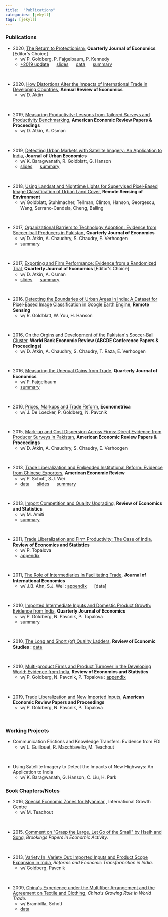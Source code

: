 ```yaml
---
title:  "Publications"
categories: [jekyll]
tags: [jekyll]
---
```


### Publications

- 2020, [The Return to Protectionism]({{site.baseurl}}/files/qje_RTP/RTP.pdf), **Quarterly Journal of Economics** [Editor's Choice]
    * w/ P. Goldberg, P. Fajgelbaum, P. Kennedy
    * [+2019 update]({{site.baseurl}}/files/qje_RTP/RTP_update.pdf)&nbsp;&nbsp;&nbsp;&nbsp;&nbsp;&nbsp;[slides]({{site.baseurl}}/files/qje_RTP/RTP_slides.pdf)&nbsp;&nbsp;&nbsp;&nbsp;&nbsp;&nbsp;[data]({{site.baseurl}}/files/qje_RTP/RTP_data.zip)&nbsp;&nbsp;&nbsp;&nbsp;&nbsp;&nbsp;[summary](https://voxeu.org/article/return-protectionism)
<br/>

- 2020, [How Distortions Alter the Impacts of International Trade in Developing Countries]({{site.baseurl}}/files/are_DAIIT/DAIIT.pdf), **Annual Review of Economics** 
    * w/ D. Aktin
<br/>

- 2019, [Measuring Productivity: Lessons from Tailored Surveys and Productivity Benchmarking]({{site.baseurl}}/files/aerpp_MPTSPB/MPTSPB.pdf), **American Economic Review Papers & Proceedings**
    * w/ D. Atkin, A. Osman
<br/>

- 2019, [Detecting Urban Markets with Satellite Imagery: An Application to India]({{site.baseurl}}/files/jue_DUM/DUM.pdf), **Journal of Urban Economics**
    * w/ K. Baragwanath, R. Goldblatt, G. Hanson
    * [slides]({{site.baseurl}}/files/jue_DUM/DUM_data.zip)&nbsp;&nbsp;&nbsp;&nbsp;&nbsp;&nbsp;[summary](https://voxdev.org/topic/infrastructure-urbanisation/satellite-imagery-future-tracking-urban-markets)
<br/>

- 2018, [Using Landsat and Nighttime Lights for Supervised Pixel-Based Image Classification of Urban Land Cover]({{site.baseurl}}/files/rse_ULNLSPBIC/ULNLSPBIC.pdf), **Remote Sensing of Environment**
    * w/ Goldblatt, Stuhlmacher, Tellman, Clinton, Hanson, Georgescu, Wang, Serrano-Candela, Cheng, Balling
<br/>
	
- 2017, [Organizational Barriers to Technology Adoption: Evidence from Soccer-ball Producers in Pakistan]({{site.baseurl}}/files/qje_OBTAP/OBTAP.pdf), **Quarterly Journal of Economics** 
    * w/ D. Atkin, A. Chaudhry, S. Chaudry, E. Verhoogen
    * [summary](https://voxdev.org/topic/technology-innovation/incentivising-technology-adoption-pakistani-firms)
<br/>

- 2017, [Exporting and Firm Performance: Evidence from a Randomized Trial]({{site.baseurl}}/files/qje_EFP/EFP.pdf), **Quarterly Journal of Economics** [Editor's Choice]
    * w/ D. Atkin, A. Osman
    * [slides]({{site.baseurl}}/files/qje_EFP/EFP_slides.pdf)&nbsp;&nbsp;&nbsp;&nbsp;&nbsp;&nbsp;[summary](https://voxeu.org/article/exports-and-firm-performance-randomised-trial-evidence)
<br/>

- 2016, [Detecting the Boundaries of Urban Areas in India: A Dataset for Pixel-Based Image Classification in Google Earth Engine]({{site.baseurl}}/files/rs_DBUAI/DBUAI.pdf), **Remote Sensing**
    * w/ R. Goldblatt, W. You, H. Hanson
<br/>

- 2016, [On the Orgins and Development of the Pakistan's Soccer-Ball Cluster]({{site.baseurl}}/files/wbr_ODPCBC/ODPCBC.pdf), **World Bank Economic Review (ABCDE Conference Papers & Proceedings)**
    * w/ D. Atkin, A. Chaudhry, S. Chaudry, T. Raza, E. Verhoogen
<br/>

- 2016, [Measuring the Unequal Gains from Trade]({{site.baseurl}}/files/qje_MUGFT/MUGFT.pdf), **Quarterly Journal of Economics** 
    * w/ P. Fajgelbaum
    * [summary](https://voxeu.org/article/pro-poor-bias-trade-new-research-expenditure-channel)
<br/>

- 2016, [Prices, Markups and Trade Reform]({{site.baseurl}}/files/ecma_PMTR/PMTR.pdf), **Econometrica**
    * w/ J. De Loecker, P. Goldberg, N. Pavcnik
<br/>

- 2015, [Mark-up and Cost Dispersion Across Firms: Direct Evidence from Producer Surveys in Pakistan]({{site.baseurl}}/files/aerpp_MCDAF/MCDAF.pdf), **American Economic Review Papers & Proceedings**
    * w/ D. Atkin, A. Chaudhry, S. Chaudry, E. Verhoogen
<br/>

- 2013, [Trade Liberalization and Embedded Institutional Reform: Evidence from Chinese Exporters]({{site.baseurl}}/files/aer_TLEIR/TLEIR.pdf), **American Economic Review**
    * w/ P. Schott, S.J. Wei
    * [data](https://sompks4.github.io/sub_data.html)&nbsp;&nbsp;&nbsp;&nbsp;&nbsp;&nbsp;[slides]({{site.baseurl}}/files/aer_TLEIR/TLEIR_slides.pptx)&nbsp;&nbsp;&nbsp;&nbsp;&nbsp;&nbsp;[summary](https://voxeu.org/article/hidden-gains-trade-liberalisation)
<br/>

- 2013, [Import Competition and Quality Upgrading]({{site.baseurl}}/files/restat_ICQU/ICQU.pdf), **Review of Economics and Statistics**
    * w/ M. Amiti
    * [summary](https://voxdev.org/topic/firms-trade/import-competition-and-quality-domestic-goods)
<br/>

- 2011, [Trade Liberalization and Firm Productivity: The Case of India]({{site.baseurl}}/files/restat_TFLP/TFLP.pdf), **Review of Economics and Statistics**
    * w/ P. Topalova
    * [appendix]({{site.baseurl}}/files/restat_TFLP/TLFP_appendix.pdf)
<br/>

- 2011, [The Role of Intermediaries in Facilitating Trade]({{site.baseurl}}/files/jie_RIFT/RIFT.pdf), **Journal of International Economics** 
    * w/ J.B. Ahn, S.J. Wei
	: [appendix]({{site.baseurl}}/files/jie_RIFT/RIFT_appendix.pdf)&nbsp;&nbsp;&nbsp;&nbsp;&nbsp;&nbsp;[data]
<br/>

- 2010, [Imported Intermediate Inputs and Domestic Product Growth: Evidence from India]({{site.baseurl}}/files/qje_IIIDPG/IIDPG.pdf), **Quarterly Journal of Economics** 
    * w/ P. Goldberg, N. Pavcnik, P. Topalova
    * [summary](https://voxeu.org/article/imported-inputs-and-domestic-product-growth-india)
<br/>

- 2010, [The Long and Short (of) Quality Ladders]({{site.baseurl}}/files/restud_LSQL/LSQL.pdf), **Review of Economic Studies**
	: [data]({{site.baseurl}}/files/restud_LSQL/ladders_100113.zip)
<br/>

- 2010, [Multi-product Firms and Product Turnover in the Developing World: Evidence from India]({{site.baseurl}}/files/restat_MFPTDW/MFPTDW.pdf), **Review of Economics and Statistics** 
    * w/ P. Goldberg, N. Pavcnik, P. Topalova
	: [appendix]({{site.baseurl}}/files/restat_mp/MFPTDW_appendix.pdf)
<br/>

- 2019, [Trade Liberalization and New Imported Inputs]({{site.baseurl}}/files/aerpp_TLNII/TLNII.pdf), **American Economic Review Papers and Proceedings** 
    * w/ P. Goldberg, N. Pavcnik, P. Topalova
<br/>

### Working Projects
- Communication Frictions and Knowledge Transfers: Evidence from FDI
    * w/ L. Guillouet, R. Macchiavello, M. Teachout
<br/>

- Using Satellite Imagery to Detect the Impacts of New Highways: An Application to India
    * w/ K. Baragwanath, G. Hanson, C. Liu, H. Park


### Book Chapters/Notes

- 2016, [Special Economic Zones for Myanmar]({{site.baseurl}}/files/policy/sez/SEZs-in-Myanmar) , International Growth Centre
    * w/ M. Teachout
<br/>	

- 2015, [Comment on "Grasp the Large, Let Go of the Small" by Hseih and Song]({{site.baseurl}}/files/book_HS/CHS.pdf), *Brookings Papers in Economic Activity*.
<br/>

- 2013, [Variety In, Variety Out: Imported Inputs and Product Scope Expansion in India]({{site.baseurl}}/files/book_VIVO/VIVO.pdf), *Reforms and Economic Transformation in India*. 
    * w/ Goldberg, Pavcnik
<br/>

- 2009, [China's Experience under the Multifiber Arrangement and the Agreement on Textile and Clothing]({{site.baseurl}}/files/book_MFA/MFA.pdf), *China's Growing Role in World Trade*. 
    * w/ Brambilla, Schott
    * [data](https://sompks4.github.io/sub_data.html)
<br/>

